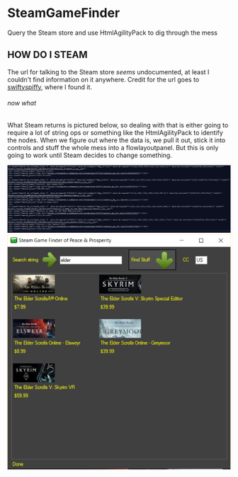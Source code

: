 # SteamGameFinder
Query the Steam store and use HtmlAgilityPack to dig through the mess

## HOW DO I STEAM

The url for talking to the Steam store _seems_ undocumented, at least I couldn't find information on it anywhere. Credit for the url goes to [swiftyspiffy](https://github.com/swiftyspiffy/SteamStoreQuery), where I found it.

###### now what

What Steam returns is pictured below, so dealing with that is either going to require a lot of string ops or something like the HtmlAgilityPack to identify the nodes. When we figure out where the data is, we pull it out, stick it into controls and stuff the whole mess into a flowlayoutpanel. But this is only going to work until Steam decides to change something.

<div align="center">
    <img src="sq.png" width="667px"</img> 
</div>

<div align="center">
    <img src="sgf.png" width="667px"</img> 
</div>

